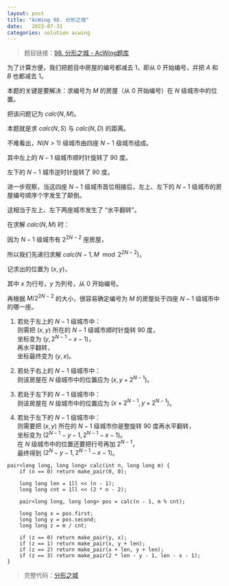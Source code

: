 ```yaml
---
layout: post
title: "AcWing 98. 分形之城"
date:   2022-07-31
categories: solution acwing
---
```


> 题目链接：<a href="https://www.acwing.com/problem/content/100/" target="_blank">98. 分形之城 - AcWing题库</a>

为了计算方便，我们把题目中房屋的编号都减去 $1$，即从 $0$ 开始编号，并把 $A$ 和 $B$ 也都减去 $1$。

本题的关键是要解决：求编号为 $M$ 的房屋（从 $0$ 开始编号）在 $N$ 级城市中的位置。

把该问题记为 $calc(N, M)$。

本题就是求 $calc(N, S)$ 与 $calc(N, D)$ 的距离。

不难看出，$N (N > 1)$ 级城市由四座 $N-1$ 级城市组成。

其中左上的 $N - 1$ 级城市顺时针旋转了 $90$ 度。

左下的 $N - 1$ 城市逆时针旋转了 $90$ 度。

进一步观察，当这四座 $N - 1$ 级城市首位相接后，左上、左下的 $N - 1$ 级城市的房屋编号顺序个字发生了颠倒。

这相当于左上、左下两座城市发生了 “水平翻转”。

在求解 $calc(N, M)$ 时：

因为 $N - 1$ 级城市有 $2^{2N - 2}$ 座房屋，

所以我们先递归求解 $calc(N - 1, M \mod 2^{2N - 2})$，

记求出的位置为 $(x, y)$，

其中 $x$ 为行号，$y$ 为列号，从 $0$ 开始编号。

再根据 $M / 2^{2N - 2}$ 的大小，很容易确定编号为 $M$ 的房屋处于四座 $N - 1$ 级城市中的哪一座。  

1. 若处于左上的 $N - 1$ 级城市中：  
则需把 $(x, y)$ 所在的 $N - 1$ 级城市顺时针旋转 $90$ 度，  
坐标变为 $(y, 2^{N - 1} - x - 1)$，  
再水平翻转，  
坐标最终变为 $(y, x)$。

2. 若处于右上的 $N-1$ 级城市中：  
则该房屋在 $N$ 级城市中的位置应为 $(x, y + 2^{N - 1})$。

3. 若处于左下的 $N - 1$ 级城市中：  
则该房屋在 $N$ 级城市中的位置应为 $(x + 2^{N - 1}, y + 2^{N - 1})$。

4. 若处于左下的 $N - 1$ 级城市中：  
则需要把 $(x, y)$ 所在的 $N - 1$ 级城市你是整旋转 $90$ 度再水平翻转，  
坐标变为 $(2^{N - 1} - y - 1, 2^{N - 1} - x - 1)$。  
在 $N$ 级城市中的位置还要把行号再加 $2^{N - 1}$，  
最终得到 $(2^N - y - 1, 2^{N - 1} - x - 1)$。

```
pair<long long, long long> calc(int n, long long m) {
    if (n == 0) return make_pair(0, 0);

    long long len = 1ll << (n - 1);
    long long cnt = 1ll << (2 * n - 2);

    pair<long long, long long> pos = calc(n - 1, m % cnt);

    long long x = pos.first;
    long long y = pos.second;
    long long z = m / cnt;

    if (z == 0) return make_pair(y, x);
    if (z == 1) return make_pair(x, y + len);
    if (z == 2) return make_pair(x + len, y + len);
    if (z == 3) return make_pair(2 * len - y - 1, len - x - 1);
}
```

> 完整代码：<a href="https://gitee.com/lyccrius/oi/blob/master/AcWing/98/分形之城.cpp" target="_blank">分形之城</a>